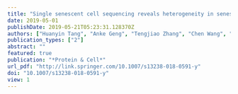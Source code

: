```yaml
---
title: "Single senescent cell sequencing reveals heterogeneity in senescent cells induced by telomere erosion."
date: 2019-05-01
publishDate: 2019-05-21T05:23:31.128370Z
authors: ["Huanyin Tang", "Anke Geng", "Tengjiao Zhang", "Chen Wang", "Ying Jiang", "Zhiyong Mao"]
publication_types: ["2"]
abstract: ""
featured: true
publication: "*Protein & Cell*"
url_pdf: "http://link.springer.com/10.1007/s13238-018-0591-y"
doi: "10.1007/s13238-018-0591-y"
view: 1
---
```



